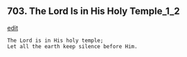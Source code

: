 
## 703.  The Lord Is in His Holy Temple\_1\_2
[edit](https://docs.google.com/document/d/1E1Dmqjfcawp31b_UZk9qLvx3Lfevyd2J/edit?mode=html)



    The Lord is in His holy temple; 
    Let all the earth keep silence before Him.

